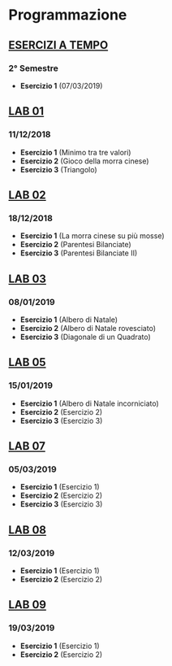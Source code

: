 # Programmazione

## [ESERCIZI A TEMPO](https://github.com/Damix48/programmazione/tree/master/esercizi_a_tempo)
### 2° Semestre
* **Esercizio 1** (07/03/2019)


## [LAB 01](https://github.com/Damix48/programmazione/tree/master/lab_01)
### 11/12/2018
* **Esercizio 1** (Minimo tra tre valori)
* **Esercizio 2** (Gioco della morra cinese)
* **Esercizio 3** (Triangolo)


## [LAB 02](https://github.com/Damix48/programmazione/tree/master/lab_02)
### 18/12/2018
* **Esercizio 1** (La morra cinese su più mosse)
* **Esercizio 2** (Parentesi Bilanciate)
* **Esercizio 3** (Parentesi Bilanciate II)

## [LAB 03](https://github.com/Damix48/programmazione/tree/master/lab_03)
### 08/01/2019
* **Esercizio 1** (Albero di Natale)
* **Esercizio 2** (Albero di Natale rovesciato)
* **Esercizio 3** (Diagonale di un Quadrato)

## [LAB 05](https://github.com/Damix48/programmazione/tree/master/lab_05)
### 15/01/2019
* **Esercizio 1** (Albero di Natale incorniciato)
* **Esercizio 2** (Esercizio 2)
* **Esercizio 3** (Esercizio 3)


## [LAB 07](https://github.com/Damix48/programmazione/tree/master/lab_07)
### 05/03/2019
* **Esercizio 1** (Esercizio 1)
* **Esercizio 2** (Esercizio 2)
* **Esercizio 3** (Esercizio 3)


## [LAB 08](https://github.com/Damix48/programmazione/tree/master/lab_08)
### 12/03/2019
* **Esercizio 1** (Esercizio 1)
* **Esercizio 2** (Esercizio 2)


## [LAB 09](https://github.com/Damix48/programmazione/tree/master/lab_09)
### 19/03/2019
* **Esercizio 1** (Esercizio 1)
* **Esercizio 2** (Esercizio 2)